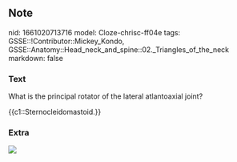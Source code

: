 ## Note
nid: 1661020713716
model: Cloze-chrisc-ff04e
tags: GSSE::!Contributor::Mickey_Kondo, GSSE::Anatomy::Head_neck_and_spine::02._Triangles_of_the_neck
markdown: false

### Text
What is the principal rotator of the lateral atlantoaxial joint?
<div>
  {{c1::Sternocleidomastoid.}}
</div>

### Extra
<img src="4befdfe552b4ae1eec6137b31e9a56ca.jpg">
